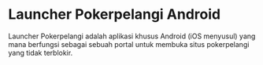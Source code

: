 # Launcher Pokerpelangi Android
Launcher Pokerpelangi adalah aplikasi khusus Android (iOS menyusul) yang mana berfungsi sebagai sebuah portal untuk membuka situs pokerpelangi yang tidak terblokir.
